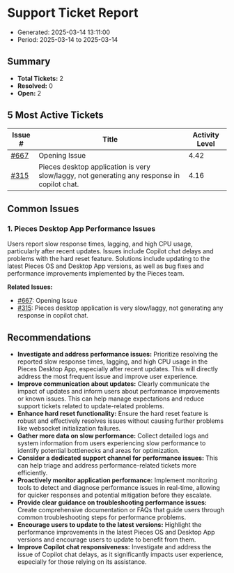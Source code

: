 # Support Ticket Report
- Generated: 2025-03-14 13:11:00
- Period: 2025-03-14 to 2025-03-14

## Summary
- **Total Tickets:** 2
- **Resolved:** 0
- **Open:** 2

## 5 Most Active Tickets
| Issue # | Title | Activity Level |
|---------|-------|----------------|
| [#667](https://github.com/pieces-app/support/issues/667) | Opening Issue | 4.42 |
| [#315](https://github.com/pieces-app/support/issues/315) | Pieces desktop application is very slow/laggy, not generating any response in copilot chat. | 4.16 |

## Common Issues
### 1. Pieces Desktop App Performance Issues
Users report slow response times, lagging, and high CPU usage, particularly after recent updates.  Issues include Copilot chat delays and problems with the hard reset feature.  Solutions include updating to the latest Pieces OS and Desktop App versions, as well as bug fixes and performance improvements implemented by the Pieces team.

**Related Issues:**
- [#667](https://github.com/pieces-app/support/issues/667): Opening Issue
- [#315](https://github.com/pieces-app/support/issues/315): Pieces desktop application is very slow/laggy, not generating any response in copilot chat.


## Recommendations
- **Investigate and address performance issues:** Prioritize resolving the reported slow response times, lagging, and high CPU usage in the Pieces Desktop App, especially after recent updates. This will directly address the most frequent issue and improve user experience.
- **Improve communication about updates:** Clearly communicate the impact of updates and inform users about performance improvements or known issues. This can help manage expectations and reduce support tickets related to update-related problems.
- **Enhance hard reset functionality:** Ensure the hard reset feature is robust and effectively resolves issues without causing further problems like websocket initialization failures.
- **Gather more data on slow performance:** Collect detailed logs and system information from users experiencing slow performance to identify potential bottlenecks and areas for optimization.
- **Consider a dedicated support channel for performance issues:** This can help triage and address performance-related tickets more efficiently.
- **Proactively monitor application performance:** Implement monitoring tools to detect and diagnose performance issues in real-time, allowing for quicker responses and potential mitigation before they escalate.
- **Provide clear guidance on troubleshooting performance issues:** Create comprehensive documentation or FAQs that guide users through common troubleshooting steps for performance problems.
- **Encourage users to update to the latest versions:** Highlight the performance improvements in the latest Pieces OS and Desktop App versions and encourage users to update to benefit from them.
- **Improve Copilot chat responsiveness:** Investigate and address the issue of Copilot chat delays, as it significantly impacts user experience, especially for those relying on its assistance.
